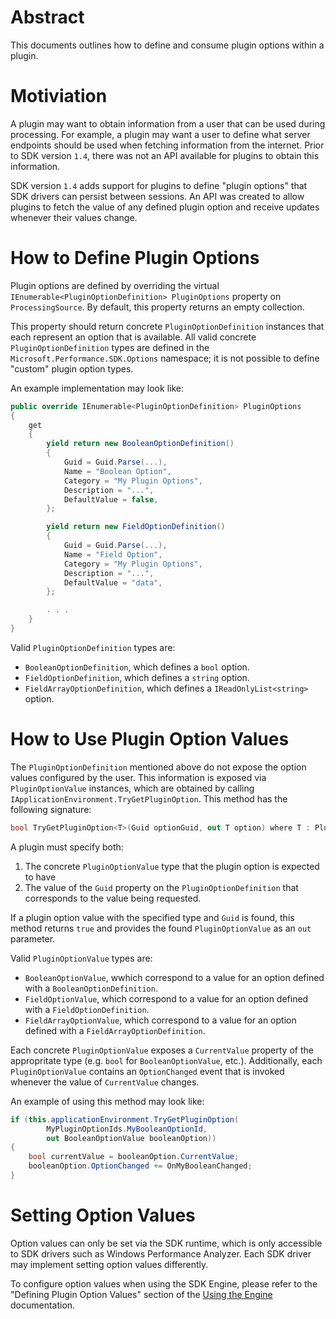 # Abstract

This documents outlines how to define and consume plugin options within a plugin.

# Motiviation
A plugin may want to obtain information from a user that can be used during processing. For example, a plugin may want a user to define what server endpoints should be used when fetching information from the internet. Prior to SDK version `1.4`, there was not an API available for plugins to obtain this information.

SDK version `1.4` adds support for plugins to define "plugin options" that SDK drivers can persist between sessions. An API was created to allow plugins to fetch the value of any defined plugin option and receive updates whenever their values change.

# How to Define Plugin Options
Plugin options are defined by overriding the virtual `IEnumerable<PluginOptionDefinition> PluginOptions` property on `ProcessingSource`. By default, this property returns an empty collection.

This property should return concrete `PluginOptionDefinition` instances that each represent an option that is available. All valid concrete `PluginOptionDefinition` types are defined in the `Microsoft.Performance.SDK.Options` namespace; it is not possible to define "custom" plugin option types.

An example implementation may look like:

```cs
public override IEnumerable<PluginOptionDefinition> PluginOptions
{
    get
    {
        yield return new BooleanOptionDefinition()
        {
            Guid = Guid.Parse(...),
            Name = "Boolean Option",
            Category = "My Plugin Options",
            Description = "...",
            DefaultValue = false,
        };

        yield return new FieldOptionDefinition()
        {
            Guid = Guid.Parse(...),
            Name = "Field Option",
            Category = "My Plugin Options",
            Description = "...",
            DefaultValue = "data",
        };

        . . .
    }
}
```

Valid `PluginOptionDefinition` types are:
* `BooleanOptionDefinition`, which defines a `bool` option.
* `FieldOptionDefinition`, which defines a `string` option.
* `FieldArrayOptionDefinition`, which defines a `IReadOnlyList<string>` option.

# How to Use Plugin Option Values
The `PluginOptionDefinition` mentioned above do not expose the option values configured by the user. This information is exposed via `PluginOptionValue` instances, which are obtained by calling `IApplicationEnvironment.TryGetPluginOption`. This method has the following signature:

```cs
bool TryGetPluginOption<T>(Guid optionGuid, out T option) where T : PluginOptionValue;
```

A plugin must specify both:
1. The concrete `PluginOptionValue` type that the plugin option is expected to have
2. The value of the `Guid` property on the `PluginOptionDefinition` that corresponds to the value being requested.

If a plugin option value with the specified type and `Guid` is found, this method returns `true` and provides the found `PluginOptionValue` as an `out` parameter.

Valid `PluginOptionValue` types are:
* `BooleanOptionValue`, wwhich correspond to a value for an option defined with a `BooleanOptionDefinition`.
* `FieldOptionValue`, which correspond to a value for an option defined with a `FieldOptionDefinition`.
* `FieldArrayOptionValue`, which correspond to a value for an option defined with a `FieldArrayOptionDefinition`.

Each concrete `PluginOptionValue` exposes a `CurrentValue` property of the appropritate type (e.g. `bool` for `BooleanOptionValue`, etc.). Additionally, each `PluginOptionValue` contains an `OptionChanged` event that is invoked whenever the value of `CurrentValue` changes.

An example of using this method may look like:

```cs
if (this.applicationEnvironment.TryGetPluginOption(
        MyPluginOptionIds.MyBooleanOptionId,
        out BooleanOptionValue booleanOption))
{
    bool currentValue = booleanOption.CurrentValue;
    booleanOption.OptionChanged += OnMyBooleanChanged;
}
```

# Setting Option Values
Option values can only be set via the SDK runtime, which is only accessible to SDK drivers such as Windows Performance Analyzer. Each SDK driver may implement setting option values differently.

To configure option values when using the SDK Engine, please refer to the "Defining Plugin Option Values" section of the [Using the Engine](../Using-the-engine.md#defining-plugin-option-values) documentation.